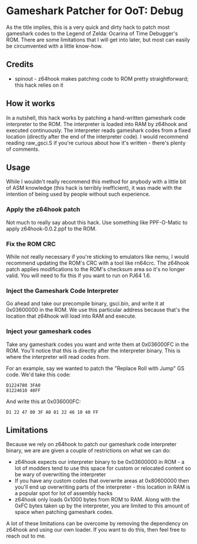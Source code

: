# Gameshark Patcher for OoT: Debug

As the title implies, this is a very quick and dirty hack to patch most gameshark codes to the Legend of Zelda: Ocarina of Time Debugger's ROM. There are some limitations that I will get into later, but most can easily be circumvented with a little know-how.

## Credits
- spinout - z64hook makes patching code to ROM pretty straightforward; this hack relies on it

## How it works

In a nutshell, this hack works by patching a hand-written gameshark code interpreter to the ROM. The interpreter is loaded into RAM by z64hook and executed continuously. The interpreter reads gameshark codes from a fixed location (directly after the end of the interpreter code). I would recommend reading raw_gsci.S if you're curious about how it's written - there's plenty of comments.

## Usage

While I wouldn't really recommend this method for anybody with a little bit of ASM knowledge (this hack is terribly inefficient), it was made with the intention of being used by people without such experience.

### Apply the z64hook patch

Not much to really say about this hack. Use something like PPF-O-Matic to apply z64hook-0.0.2.ppf to the ROM.

### Fix the ROM CRC

While not really necessary if you're sticking to emulators like nemu, I would recommend updating the ROM's CRC with a tool like rn64crc. The z64hook patch applies modifications to the ROM's checksum area so it's no longer valid. You will need to fix this if you want to run on PJ64 1.6.

### Inject the Gameshark Code Interpreter

Go ahead and take our precompile binary, gsci.bin, and write it at 0x03600000 in the ROM. We use this particular address because that's the location that z64hook will load into RAM and execute.

### Inject your gameshark codes

Take any gameshark codes you want and write them at 0x036000FC in the ROM. You'll notice that this is directly after the interpreter binary. This is where the interpreter will read codes from.

For an example, say we wanted to patch the "Replace Roll with Jump" GS code. We'd take this code:
```
D1224780 3FA0
81224610 40FF
```
And write this at 0x036000FC:
```
D1 22 47 80 3F A0 81 22 46 10 40 FF
```

## Limitations

Because we rely on z64hook to patch our gameshark code interpreter binary, we are are given a couple of restrictions on what we can do:
- z64hook expects our interpreter binary to be 0x03600000 in ROM -  a lot of modders tend to use this space for custom or relocated content so be wary of overwriting the interpreter
- If you have any custom codes that overwrite areas at 0x80600000 then you'll end up overwriting parts of the interpreter - this location in RAM is a popular spot for lot of assembly hacks
- z64hook only loads 0x1000 bytes from ROM to RAM. Along with the 0xFC bytes taken up by the interpreter, you are limited to this amount of space when patching gameshark codes.

A lot of these limitations can be overcome by removing the dependency on z64hook and using our own loader. If you want to do this, then feel free to reach out to me.
